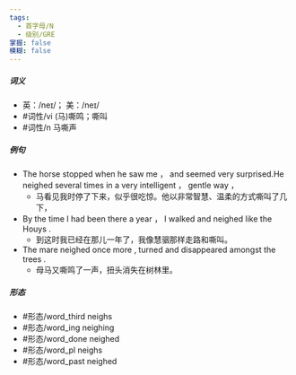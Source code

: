 ```yaml
---
tags:
  - 首字母/N
  - 级别/GRE
掌握: false
模糊: false
---
```

##### 词义
- 英：/neɪ/； 美：/neɪ/
- #词性/vi  (马)嘶鸣；嘶叫
- #词性/n  马嘶声
##### 例句
- The horse stopped when he saw me ， and seemed very surprised.He neighed several times in a very intelligent ， gentle way ，
	- 马看见我时停了下来，似乎很吃惊。他以非常智慧、温柔的方式嘶叫了几下，
- By the time I had been there a year ， I walked and neighed like the Houys .
	- 到这时我已经在那儿一年了，我像慧骃那样走路和嘶叫。
- The mare neighed once more , turned and disappeared amongst the trees .
	- 母马又嘶鸣了一声，扭头消失在树林里。
##### 形态
- #形态/word_third neighs
- #形态/word_ing neighing
- #形态/word_done neighed
- #形态/word_pl neighs
- #形态/word_past neighed
